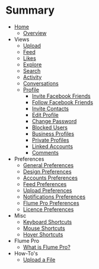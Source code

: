 # Summary

* [Home](README.md)
  * [Overview](home/overview.md)
* Views
  * [Upload](views/upload.md)
  * [Feed](views/feed.md)
  * [Likes](views/likes.md)
  * [Explore](views/explore.md)
  * [Search](views/search.md)
  * [Activity](views/activity.md)
  * [Conversations](views/conversations.md)
  * [Profile](views/profile.md)
    * [Invite Facebook Friends](views/profile/invitefacebook.md)
    * [Follow Facebook Friends](views/profile/followfacebook.md)
    * [Invite Contacts](views/profile/invitecontacts.md)
    * [Edit Profile](views/profile/editprofile.md)
    * [Change Password](views/profile/editpassword.md)
    * [Blocked Users](views/profile/blockedusers.md)
    * [Business Profiles](views/profile/businessprofiles.md)
    * [Private Profiles](views/profile/priviateprofiles.md)
    * [Linked Accounts](views/profile/linkedaccounts.md)
    * [Comments](views/profile/comments.md)
* Preferences
  * [General Preferences](preferences/general.md)
  * [Design Preferences](preferences/design.md)
  * [Accounts Preferences](preferences/accounts.md)
  * [Feed Preferences](preferences/feed.md)
  * [Upload Preferences](preferences/upload.md)
  * [Notifications Preferences](preferences/notifications.md)
  * [Flume Pro Preferences](preferences/flumepro.md)
  * [Licence Preferences](preferences/licence.md)
* Misc
  * [Keyboard Shortcuts](misc/keyboard-shortcuts.md)
  * [Mouse Shortcuts](misc/mouse-shortcuts.md)
  * [Hover Shortcuts](misc/hover-shortcuts.md)
* Flume Pro
  * [What is Flume Pro?](flume-pro/what-is-flume-pro.md)
* How-To's
  * [Upload a File](how-tos/upload-a-file.md)

